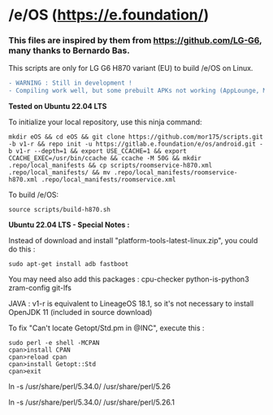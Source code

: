 # /e/OS (https://e.foundation/)

### This files are inspired by them from https://github.com/LG-G6, many thanks to Bernardo Bas.

This scripts are only for LG G6 H870 variant (EU) to build /e/OS on Linux.

```diff
- WARNING : Still in development !
- Compiling work well, but some prebuilt APKs not working (AppLounge, MagicEarth, Musique...)
```

**Tested on Ubuntu 22.04 LTS**

To initialize your local repository, use this ninja command:

```Shell
mkdir eOS && cd eOS && git clone https://github.com/mor175/scripts.git -b v1-r && repo init -u https://gitlab.e.foundation/e/os/android.git -b v1-r --depth=1 && export USE_CCACHE=1 && export CCACHE_EXEC=/usr/bin/ccache && ccache -M 50G && mkdir .repo/local_manifests && cp scripts/roomservice-h870.xml .repo/local_manifests/ && mv .repo/local_manifests/roomservice-h870.xml .repo/local_manifests/roomservice.xml
```

To build /e/OS:

```Shell
source scripts/build-h870.sh
```


**Ubuntu 22.04 LTS - Special Notes :**

Instead of download and install "platform-tools-latest-linux.zip", you could do this :
```Shell
sudo apt-get install adb fastboot
```

You may need also add this packages : cpu-checker python-is-python3 zram-config git-lfs

JAVA : v1-r is equivalent to LineageOS 18.1, so it's not necessary to install OpenJDK 11 (included in source download)

To fix "Can't locate Getopt/Std.pm in @INC", execute this :
```Shell
sudo perl -e shell -MCPAN
cpan>install CPAN
cpan>reload cpan
cpan>install Getopt::Std
cpan>exit
```
ln -s /usr/share/perl/5.34.0/ /usr/share/perl/5.26

ln -s /usr/share/perl/5.34.0/ /usr/share/perl/5.26.1
